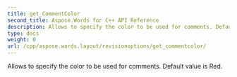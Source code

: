 ```yaml
---
title: get_CommentColor
second_title: Aspose.Words for C++ API Reference
description: Allows to specify the color to be used for comments. Default value is Red. 
type: docs
weight: 0
url: /cpp/aspose.words.layout/revisionoptions/get_commentcolor/
---
```


Allows to specify the color to be used for comments. Default value is Red. 

